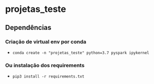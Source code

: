 # projetas_teste

## Dependências

### Criação de virtual env por conda

- `conda create -n "projetas_teste" python=3.7 pyspark ipykernel`

### Ou instalação dos requirements

- `pip3 install -r requirements.txt`
